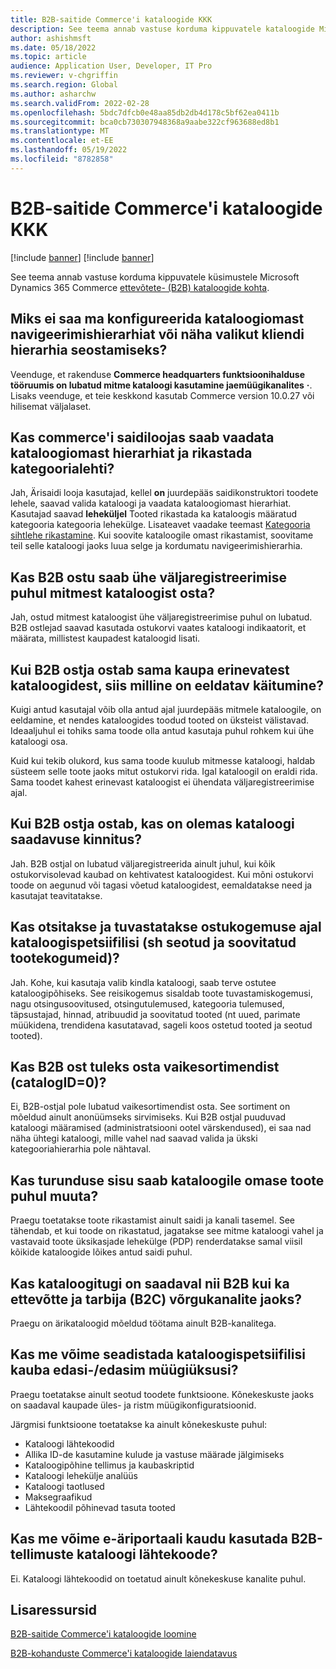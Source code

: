 ```yaml
---
title: B2B-saitide Commerce'i kataloogide KKK
description: See teema annab vastuse korduma kippuvatele kataloogide Microsoft Dynamics 365 Commerce küsimustele.
author: ashishmsft
ms.date: 05/18/2022
ms.topic: article
audience: Application User, Developer, IT Pro
ms.reviewer: v-chgriffin
ms.search.region: Global
ms.author: asharchw
ms.search.validFrom: 2022-02-28
ms.openlocfilehash: 5bdc7dfcb0e48aa85db2db4d178c5bf62ea0411b
ms.sourcegitcommit: bca0cb730307948368a9aabe322cf963688ed8b1
ms.translationtype: MT
ms.contentlocale: et-EE
ms.lasthandoff: 05/19/2022
ms.locfileid: "8782858"
---
```

# <a name="commerce-catalogs-for-b2b-faq"></a>B2B-saitide Commerce'i kataloogide KKK

[!include [banner](includes/banner.md)]
[!include [banner](includes/preview-banner.md)]

See teema annab vastuse korduma kippuvatele küsimustele Microsoft Dynamics 365 Commerce [ettevõtete- (B2B) kataloogide kohta](catalogs-b2b-sites.md).

## <a name="why-cant-i-configure-a-catalog-specific-navigation-hierarchy-or-see-an-option-to-associate-a-customer-hierarchy"></a>Miks ei saa ma konfigureerida kataloogiomast navigeerimishierarhiat või näha valikut kliendi hierarhia seostamiseks?

Veenduge, et rakenduse **Commerce headquarters funktsioonihalduse tööruumis on lubatud mitme kataloogi kasutamine jaemüügikanalites** **·**. Lisaks veenduge, et teie keskkond kasutab Commerce version 10.0.27 või hilisemat väljalaset.

## <a name="can-i-view-the-catalog-specific-hierarchy-and-enrich-category-pages-in-commerce-site-builder"></a>Kas commerce'i saidiloojas saab vaadata kataloogiomast hierarhiat ja rikastada kategoorialehti?

Jah, Ärisaidi looja kasutajad, kellel **on** juurdepääs saidikonstruktori toodete lehele, saavad valida kataloogi ja vaadata kataloogiomast hierarhiat. Kasutajad saavad **leheküljel** Tooted rikastada ka kataloogis määratud kategooria kategooria lehekülge. Lisateavet vaadake teemast [Kategooria sihtlehe rikastamine](enrich-category-page.md). Kui soovite kataloogile omast rikastamist, soovitame teil selle kataloogi jaoks luua selge ja kordumatu navigeerimishierarhia.

## <a name="can-a-b2b-shopper-purchase-from-multiple-catalogs-in-a-single-checkout"></a>Kas B2B ostu saab ühe väljaregistreerimise puhul mitmest kataloogist osta?

Jah, ostud mitmest kataloogist ühe väljaregistreerimise puhul on lubatud. B2B ostlejad saavad kasutada ostukorvi vaates kataloogi indikaatorit, et määrata, millistest kaupadest kataloogid lisati.

## <a name="if-a-b2b-shopper-purchases-the-same-item-from-different-catalogs-what-is-the-expected-behavior"></a>Kui B2B ostja ostab sama kaupa erinevatest kataloogidest, siis milline on eeldatav käitumine?

Kuigi antud kasutajal võib olla antud ajal juurdepääs mitmele kataloogile, on eeldamine, et nendes kataloogides toodud tooted on üksteist välistavad. Ideaaljuhul ei tohiks sama toode olla antud kasutaja puhul rohkem kui ühe kataloogi osa.

Kuid kui tekib olukord, kus sama toode kuulub mitmesse kataloogi, haldab süsteem selle toote jaoks mitut ostukorvi rida. Igal kataloogil on eraldi rida. Sama toodet kahest erinevast kataloogist ei ühendata väljaregistreerimise ajal.

## <a name="when-a-b2b-shopper-is-shopping-is-there-any-validation-for-catalog-availability"></a>Kui B2B ostja ostab, kas on olemas kataloogi saadavuse kinnitus?

Jah. B2B ostjal on lubatud väljaregistreerida ainult juhul, kui kõik ostukorvisolevad kaubad on kehtivatest kataloogidest. Kui mõni ostukorvi toode on aegunud või tagasi võetud kataloogidest, eemaldatakse need ja kasutajat teavitatakse.

## <a name="during-the-shopping-experience-are-search-and-product-discovery-including-related-and-recommended-product-collections-catalog-specific"></a>Kas otsitakse ja tuvastatakse ostukogemuse ajal kataloogispetsiifilisi (sh seotud ja soovitatud tootekogumeid)?

Jah. Kohe, kui kasutaja valib kindla kataloogi, saab terve ostutee kataloogipõhiseks. See reisikogemus sisaldab toote tuvastamiskogemusi, nagu otsingusoovitused, otsingutulemused, kategooria tulemused, täpsustajad, hinnad, atribuudid ja soovitatud tooted (nt uued, parimate müükidena, trendidena kasutatavad, sageli koos ostetud tooted ja seotud tooted).

## <a name="can-a-b2b-shopper-purchase-from-the-default-assortment-catalogid0"></a>Kas B2B ost tuleks osta vaikesortimendist (catalogID=0)?

Ei, B2B-ostjal pole lubatud vaikesortimendist osta. See sortiment on mõeldud ainult anonüümseks sirvimiseks. Kui B2B ostjal puuduvad kataloogi määramised (administratsiooni ootel värskendused), ei saa nad näha ühtegi kataloogi, mille vahel nad saavad valida ja ükski kategooriahierarhia pole nähtaval.

## <a name="can-marketing-content-be-curated-for-a-product-that-is-specific-to-a-catalog"></a>Kas turunduse sisu saab kataloogile omase toote puhul muuta?

Praegu toetatakse toote rikastamist ainult saidi ja kanali tasemel. See tähendab, et kui toode on rikastatud, jagatakse see mitme kataloogi vahel ja vastavaid toote üksikasjade lehekülge (PDP) renderdatakse samal viisil kõikide kataloogide lõikes antud saidi puhul.

## <a name="is-catalog-support-available-for-both-b2b-and-business-to-consumer-b2c-online-channels"></a>Kas kataloogitugi on saadaval nii B2B kui ka ettevõtte ja tarbija (B2C) võrgukanalite jaoks?

Praegu on ärikataloogid mõeldud töötama ainult B2B-kanalitega.

## <a name="can-we-set-up-catalog-specific-upsellcross-sell-items"></a>Kas me võime seadistada kataloogispetsiifilisi kauba edasi-/edasim müügiüksusi?

Praegu toetatakse ainult seotud toodete funktsioone. Kõnekeskuste jaoks on saadaval kaupade üles- ja ristm müügikonfiguratsioonid.

Järgmisi funktsioone toetatakse ka ainult kõnekeskuste puhul:

- Kataloogi lähtekoodid
- Allika ID-de kasutamine kulude ja vastuse määrade jälgimiseks
- Kataloogipõhine tellimus ja kaubaskriptid
- Kataloogi lehekülje analüüs
- Kataloogi taotlused
- Maksegraafikud
- Lähtekoodil põhinevad tasuta tooted

## <a name="can-we-use-catalog-source-codes-for-b2b-orders-through-the-e-commerce-portal"></a>Kas me võime e-äriportaali kaudu kasutada B2B-tellimuste kataloogi lähtekoode?

Ei. Kataloogi lähtekoodid on toetatud ainult kõnekeskuse kanalite puhul.

## <a name="additional-resources"></a>Lisaressursid

[B2B-saitide Commerce'i kataloogide loomine](catalogs-b2b-sites.md)

[B2B-kohanduste Commerce'i kataloogide laiendatavus](catalogs-b2b-sites-dev.md)
